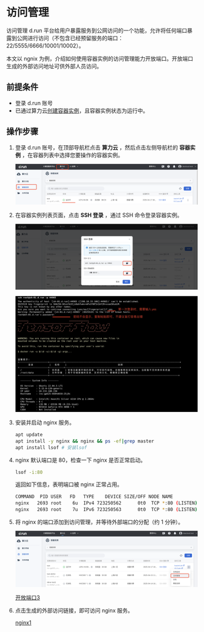 # 访问管理

访问管理 d.run 平台给用户暴露服务到公网访问的一个功能，允许将任何端口暴露到公网进行访问（不包含已经预留服务的端口：22/5555/6666/10001/10002）。

本文以 ngnix 为例，介绍如何使用容器实例的访问管理能力开放端口。开放端口生成的外部访问地址可供外部人员访问。

## 前提条件

- 登录 d.run 账号
- 已通过算力云[创建容器实例](https://docs.d.run/zestu/instance)，且容器实例状态为运行中。

## 操作步骤

1. 登录 d.run 账号，在顶部导航栏点击 __算力云__ ，然后点击左侧导航栏的 __容器实例__ ，在容器列表中选择您要操作的容器实例。

    ![容器实例列表](../images/ins1.png)

1. 在容器实例列表页面，点击 __SSH 登录__ ，通过 SSH 命令登录容器实例。

    ![SSH 登录1](../images/sshsecret.png)
    
    ![SSH 登录2](../images/terminal1.jpeg)

1. 安装并启动 nginx 服务。

    ```bash
    apt update
    apt install -y nginx && nginx && ps -ef|grep master
    apt install lsof # 安装lsof
    ```

1. nginx 默认端口是 80，检查一下 nginx 是否正常启动。

    ```bash
    lsof -i:80
    ```
    
    返回如下信息，表明端口被 nginx 正常占用。
    
    ```bash
    COMMAND  PID USER   FD   TYPE    DEVICE SIZE/OFF NODE NAME
    nginx   2693 root    6u  IPv4 723250562      0t0  TCP *:80 (LISTEN)
    nginx   2693 root    7u  IPv6 723250563      0t0  TCP *:80 (LISTEN)
    ```

1. 将 nginx 的端口添加到访问管理，并等待外部端口的分配（约 1 分钟）。

    ![开放端口2](../images/openport2.png)
    
    [开放端口3](../images/openport3.png)

1. 点击生成的外部访问链接，即可访问 nginx 服务。

    [nginx1](../images/NGINX1.png)
